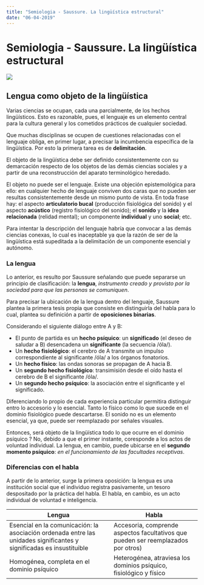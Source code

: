 ```yaml
---
title: "Semiologia - Saussure. La lingüística estructural"
date: "06-04-2019"
---
```


# Semiologia - Saussure. La lingüística estructural

![](https://images.unsplash.com/photo-1504807417934-b7fdec306bfd?ixlib=rb-1.2.1&ixid=eyJhcHBfaWQiOjEyMDd9&auto=format&fit=crop&w=1705&q=80)

## Lengua como objeto de la lingüística

Varias ciencias se ocupan, cada una parcialmente, de los hechos lingüísticos. Esto es razonable, pues, el lenguaje es un elemento central para la cultura general y los cometidos prácticos de cualquier sociedad.

Que muchas disciplinas se ocupen de cuestiones relacionadas con el lenguaje obliga, en primer lugar, a precisar la incumbencia específica de la lingüística. Por esto la primera tarea es de **delimitación**.

El objeto de la lingüística debe ser definido consistentemente con su demarcación respecto de los objetos de las demás ciencias sociales y a partir de una reconstrucción del aparato terminológico heredado.

El objeto no puede ser el lenguaje. Existe una objeción epistemológica para ello: en cualquier hecho de lenguaje conviven dos caras que no pueden ser resultas consistentemente desde un mismo punto de vista. En toda frase hay: el aspecto **articulatorio bucal** (producción fisiológica del sonido) y el aspecto **acústico** (registro fisiológico del sonido); el **sonido** y la **idea relacionada** (relidad mental); un componente **individual** y uno **social**; etc.

Para intentar la descripción del lenguaje habría que convocar a las demás ciencias conexas, lo cual es inaceptable ya que la razón de ser de la lingüística está supeditada a la delimitación de un componente esencial y autónomo.

### La lengua

Lo anterior, es resulto por Saussure señalando que puede separarse un principio de clasificación: la **lengua**, _instrumento creado y provisto por la sociedad para que las personas se comuniquen_.

Para precisar la ubicación de la lengua dentro del lenguaje, Saussure plantea la primera tesis propia que consiste en distinguirla del habla para lo cual, plantea su definición a partir de **oposiciones binarias**.

Considerando el siguiente diálogo entre A y B:

- El punto de partida es un **hecho psíquico**: un **significado** (el deseo de saludar a B) desencadena un **significante** (la secuencia /óla/).
- Un **hecho fisiológico**: el cerebro de A transmite un impulso correspondiente al significante /óla/ a los órganos fonatorios.
- Un **hecho físico**: las ondas sonoras se propagan de A hacia B.
- Un **segundo hecho fisiológico**: transimisión desde el oído hasta el cerebro de B el significante /óla/.
- Un **segundo hecho psíquico**: la asociación entre el significante y el significado.

Diferenciando lo propio de cada experiencia particular permitira distinguir entro lo accesorio y lo esencial. Tanto lo físico como lo que sucede en el dominio fisiológico puede descartarse. El sonido no es un elemento esencial, ya que, puede ser reemplazado por señales visuales.

Entonces, será objeto de la lingüística todo lo que ocurre en el dominio psíquico ? No, debido a que el primer instante, coresponde a los actos de voluntad individual. La lengua, en cambio, puede ubicarse en el **segundo momento psíquico**: _en el funcionamiento de las facultades receptivas_.

### Diferencias con el habla

A partir de lo anterior, surge la primera oposición: la lengua es una institución social que el individuo registra pasivamente, un tesoro despositado por la práctica del habla. El habla, en cambio, es un acto individual de voluntad e inteligencia.

| Lengua  | Habla     |
| ------- | --------- |
| Esencial en la comunicación: la asociación ordenada entre las unidades significantes y significadas es insustituible | Accesoria, comprende aspectos facultativos que pueden ser reemplazados por otros)
|Homogénea, completa en el dominio psíquico| Heterogénea, atraviesa los dominios psíquico, fisiológico y físico 